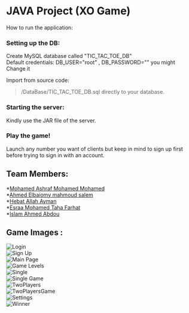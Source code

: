 
# JAVA Project (XO Game)
 How to run the application:
### Setting up the DB: 
Create MySQL database called "TIC_TAC_TOE_DB" <br>
Default credentials: DB_USER="root" , DB_PASSWORD="" you might Change it<br>

Import from source code:
> /DataBase/TIC_TAC_TOE_DB.sql
directly to your database.

### Starting the server:
Kindly use the JAR file of the server.

### Play the game!
Launch any number you want of clients but keep in mind to sign up first before trying to sign in with an account.

## Team Members:
*[Mohamed Ashraf Mohamed Mohamed](www.linkedin.com/in/mohamed-elbermawy-b99954b8)<br>
*[Ahmed Elbaiomy mahmoud salem](https://www.linkedin.com/in/ahmed-elbaiomy-976553114/)<br>
*[Hebat Allah Ayman](https://www.linkedin.com/in/heba-elmasry-091635111)<br>
*[Esraa Mohamed Taha Farhat](https://www.linkedin.com/in/esraa-farhat-e1997) <br>
*[Islam Ahmed Abdou](https://www.linkedin.com/in/islam-ahmed-265872187) <br>

## Game Images :
![Login](images/Login.PNG)<br>
![Sign Up](images/SignUp.PNG)<br>
![Main Page](images/MainPage.PNG)<br>
![Game Levels](images/GameLevels.PNG)<br>
![Single](images/Single.PNG)<br>
![Single Game](images/SingleGame.png)<br>
![TwoPlayers](images/TwoPlayers.png)<br>
![TwoPlayersGame](images/TwoPlayersGame.png)<br>
![Settings](images/Settings.png)<br>
![Winner](images/Winner.png)<br>